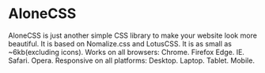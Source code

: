 # AloneCSS
AloneCSS is just another simple CSS library to make your website look more beautiful. It is based on Nomalize.css and LotusCSS. It is as small as ~6kb(excluding icons). Works on all browsers: Chrome. Firefox Edge. IE. Safari. Opera. Responsive on all platforms: Desktop. Laptop. Tablet. Mobile.
